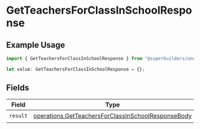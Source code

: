 # GetTeachersForClassInSchoolResponse

## Example Usage

```typescript
import { GetTeachersForClassInSchoolResponse } from "@superbuilders/oneroster/models/operations";

let value: GetTeachersForClassInSchoolResponse = {};
```

## Fields

| Field                                                                                                                    | Type                                                                                                                     | Required                                                                                                                 | Description                                                                                                              |
| ------------------------------------------------------------------------------------------------------------------------ | ------------------------------------------------------------------------------------------------------------------------ | ------------------------------------------------------------------------------------------------------------------------ | ------------------------------------------------------------------------------------------------------------------------ |
| `result`                                                                                                                 | [operations.GetTeachersForClassInSchoolResponseBody](../../models/operations/getteachersforclassinschoolresponsebody.md) | :heavy_check_mark:                                                                                                       | N/A                                                                                                                      |